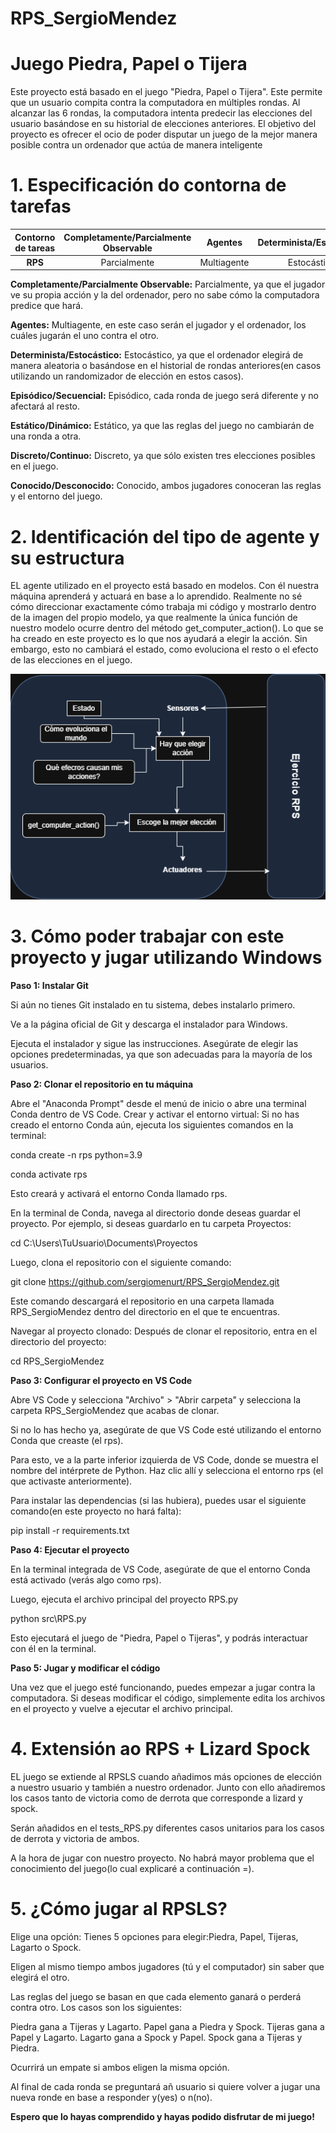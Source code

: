 # RPS_SergioMendez

# Juego Piedra, Papel o Tijera

Este proyecto está basado en el juego "Piedra, Papel o Tijera". Este permite que un usuario compita contra la computadora en múltiples rondas. Al alcanzar las 6 rondas, la computadora intenta predecir las elecciones del usuario basándose en su historial de elecciones anteriores. El objetivo del proyecto es ofrecer el ocio de poder disputar un juego de la mejor manera posible contra un ordenador que actúa de manera inteligente

# 1. Especificación do contorna de tarefas



| **Contorno de tareas** | **Completamente/Parcialmente Observable** | **Agentes**    | **Determinista/Estocástico** | **Episódico/Secuencial** | **Estático/Dinámico** | **Discreto/Continuo** | **Conocido/Desconocido** |
|:----------------------:|:---------------------------------------:|:--------------:|:---------------------------:|:------------------------:|:---------------------:|:----------------------:|:-------------------------:|
| **RPS**                | Parcialmente                            | Multiagente     | Estocástico                 | Episódico                | Estático              | Discreto               | Conocido                  |

**Completamente/Parcialmente Observable:** Parcialmente, ya que el jugador ve su propia acción y la del ordenador, pero no sabe cómo la computadora predice que hará.

**Agentes:** 
Multiagente, en este caso serán el jugador y el ordenador, los cuáles jugarán el uno contra el otro.

**Determinista/Estocástico:** 
Estocástico, ya que el ordenador elegirá de manera aleatoria o basándose en el historial de rondas anteriores(en casos utilizando un randomizador de elección en estos casos).

**Episódico/Secuencial:** 
Episódico, cada ronda de juego será diferente y no afectará al resto.

**Estático/Dinámico:** 
Estático, ya que las reglas del juego no cambiarán de una ronda a otra.

**Discreto/Continuo:** 
Discreto, ya que sólo existen tres elecciones posibles en el juego.

**Conocido/Desconocido:** 
Conocido, ambos jugadores conoceran las reglas y el entorno del juego.

# 2. Identificación del tipo de agente y su  estructura

EL agente utilizado en el proyecto está basado en modelos. Con él nuestra máquina aprenderá y actuará en base a lo aprendido. Realmente no sé cómo direccionar exactamente cómo trabaja mi código y mostrarlo dentro de la imagen del propio modelo, ya que realmente la única función de nuestro modelo ocurre dentro del método get_computer_action(). Lo que se ha creado en este proyecto es lo que nos ayudará a elegir la acción. Sin embargo, esto no cambiará el estado, como evoluciona el resto o el efecto de las elecciones en el juego.

![Modelo de agente basado en modelos](docs/Modelo_RPS.drawio.png)

# 3. Cómo poder trabajar con este proyecto y jugar utilizando Windows

**Paso 1: Instalar Git**

Si aún no tienes Git instalado en tu sistema, debes instalarlo primero.

Ve a la página oficial de Git y descarga el instalador para Windows.

Ejecuta el instalador y sigue las instrucciones. Asegúrate de elegir las opciones predeterminadas, ya que son adecuadas para la mayoría de los usuarios.

**Paso 2: Clonar el repositorio en tu máquina**

Abre el "Anaconda Prompt" desde el menú de inicio o abre una terminal Conda dentro de VS Code.
Crear y activar el entorno virtual: Si no has creado el entorno Conda aún, ejecuta los siguientes comandos en la terminal:

conda create -n rps python=3.9

conda activate rps

Esto creará y activará el entorno Conda llamado rps.

En la terminal de Conda, navega al directorio donde deseas guardar el proyecto. Por ejemplo, si deseas guardarlo en tu carpeta Proyectos:

cd C:\Users\TuUsuario\Documents\Proyectos

Luego, clona el repositorio con el siguiente comando:


git clone https://github.com/sergiomenurt/RPS_SergioMendez.git

Este comando descargará el repositorio en una carpeta llamada RPS_SergioMendez dentro del directorio en el que te encuentras.

Navegar al proyecto clonado: Después de clonar el repositorio, entra en el directorio del proyecto:

cd RPS_SergioMendez

**Paso 3: Configurar el proyecto en VS Code**

Abre VS Code y selecciona "Archivo" > "Abrir carpeta" y selecciona la carpeta RPS_SergioMendez que acabas de clonar.

Si no lo has hecho ya, asegúrate de que VS Code esté utilizando el entorno Conda que creaste (el rps).

Para esto, ve a la parte inferior izquierda de VS Code, donde se muestra el nombre del intérprete de Python. Haz clic allí y selecciona el entorno rps (el que activaste anteriormente).

Para instalar las dependencias (si las hubiera), puedes usar el siguiente comando(en este proyecto no hará falta):

pip install -r requirements.txt

**Paso 4: Ejecutar el proyecto**

En la terminal integrada de VS Code, asegúrate de que el entorno Conda está activado (verás algo como rps).

Luego, ejecuta el archivo principal del proyecto RPS.py

python src\RPS.py

Esto ejecutará el juego de "Piedra, Papel o Tijeras", y podrás interactuar con él en la terminal.

**Paso 5: Jugar y modificar el código**

Una vez que el juego esté funcionando, puedes empezar a jugar contra la computadora.
Si deseas modificar el código, simplemente edita los archivos en el proyecto y vuelve a ejecutar el archivo principal.

# 4. Extensión ao RPS + Lizard Spock

EL juego se extiende al RPSLS cuando añadimos más opciones de elección a nuestro usuario y también a nuestro ordenador. Junto con ello añadiremos los casos tanto de victoria como de derrota que corresponde a lizard y spock.

Serán añadidos en el tests_RPS.py diferentes casos unitarios para los casos de derrota y victoria de ambos.

A la hora de jugar con nuestro proyecto. No habrá mayor problema que el conocimiento del juego(lo cual explicaré a continuación =).

# 5. ¿Cómo jugar al RPSLS?

Elige una opción: Tienes 5 opciones para elegir:Piedra, Papel, Tijeras, Lagarto o Spock.

Eligen al mismo tiempo ambos jugadores (tú y el computador) sin saber que elegirá el otro.

Las reglas del juego se basan en que cada elemento ganará o perderá contra otro. Los casos son los siguientes:

Piedra gana a Tijeras y Lagarto.
Papel gana a Piedra y Spock.
Tijeras gana a Papel y Lagarto.
Lagarto gana a Spock y Papel.
Spock gana a Tijeras y Piedra.

Ocurrirá un empate si ambos eligen la misma opción.

Al final de cada ronda se preguntará añ usuario si quiere volver a jugar una nueva ronde en base a responder y(yes) o n(no).

**Espero que lo hayas comprendido y hayas podido disfrutar de mi juego!**